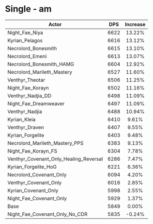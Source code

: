 # Single - am
| Actor | DPS | Increase |
|---|:---:|:---:|
|Night_Fae_Niya|6622|13.22%|
|Kyrian_Pelagos|6616|13.12%|
|Necrolord_Bonesmith|6615|13.10%|
|Necrolord_Emeni|6613|13.07%|
|Necrolord_Bonesmith_HAMG|6604|12.92%|
|Necrolord_Marileth_Mastery|6527|11.60%|
|Venthyr_Theotar|6506|11.25%|
|Night_Fae_Korayn|6502|11.16%|
|Venthyr_Nadjia_DD|6498|11.09%|
|Night_Fae_Dreamweaver|6497|11.09%|
|Venthyr_Nadjia|6488|10.94%|
|Kyrian_Kleia|6410|9.61%|
|Venthyr_Draven|6407|9.55%|
|Kyrian_Forgelite|6403|9.48%|
|Necrolord_Marileth_Mastery_PPS|6383|9.13%|
|Night_Fae_Korayn_FS|6304|7.78%|
|Venthyr_Covenant_Only_Healing_Reversal|6286|7.47%|
|Kyrian_Forgelite_HoG|6221|6.36%|
|Necrolord_Covenant_Only|6094|4.20%|
|Venthyr_Covenant_Only|6016|2.85%|
|Kyrian_Covenant_Only|5998|2.55%|
|Night_Fae_Covenant_Only|5929|1.37%|
|Base|5849|0.00%|
|Night_Fae_Covenant_Only_No_CDR|5835|-0.24%|
